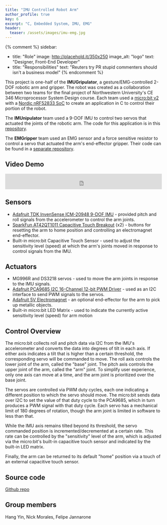 ```yaml
---
title: "IMU Controlled Robot Arm"
author_profile: true
key: 6
excerpt: "C, Embedded System, IMU, EMG"
header:
  teaser: /assets/images/imu-emg.jpg
---
```


{% comment %} 
sidebar:
  - title: "Role"
    image: http://placehold.it/350x250
    image_alt: "logo"
    text: "Designer, Front-End Developer"
  - title: "Responsibilities"
    text: "Reuters try PR stupid commenters should isn't a business model"
{% endcomment %} 

This project is one-half of the **IMUGripulator**, a gesture/EMG-controlled 2-DOF robotic arm and gripper. The robot was created as a collaboration between two teams for the final project of Northwestern University's CE 346 Microprocessor System Design course. Each team used a [micro:bit v2](https://tech.microbit.org/hardware/2-0-revision/) with a [Nordic nRF52833 SoC](https://www.nordicsemi.com/Products/nRF52833) to create an application in C to control their portion of the robot.

The **IMUnipulator** team used a 9-DOF IMU to control two servos that actuated the joints of the robotic arm. The code for this application is in this [repository](https://github.com/hang-yin/IMUnipulator).

The **EMGripper** team used an EMG sensor and a force sensitive resistor to control a servo that actuated the arm's end-effector gripper. Their code can be found in a [separate repository](https://github.com/katie-hughes/emgripper).

## Video Demo
<iframe
    width="100%"
    height="50px"
    src="https://www.youtube.com/embed/lZlIVSBJQCs"
    frameborder="0"
    allow="autoplay; encrypted-media"
    allowfullscreen
>
</iframe>

## Sensors
- [Adafruit TDK InvenSense ICM-20948 9-DOF IMU](https://learn.adafruit.com/adafruit-tdk-invensense-icm-20948-9-dof-imu) - provided pitch and roll signals from the accelerometer to control the arm joints.
- [SparkFun AT42QT1011 Capacitive Touch Breakout](https://www.sparkfun.com/products/14520) (x2) - buttons for resetting the arm to home position and controlling an electromagnet end-effector.
- Built-in micro:bit Capacitive Touch Sensor - used to adjust the sensitivity level (speed) at which the arm's joints moved in response to control signals from the IMU.

## Actuators
- MG996R and DS3218 servos - used to move the arm joints in response to the IMU signals.
- [Adafruit PCA9685 I2C 16-Channel 12-bit PWM Driver](https://www.adafruit.com/product/815) - used as an I2C interface to send PWM signals to the servos.
- [Adafruit 5V Electromagnet](https://www.adafruit.com/product/3872) - an optional end-effector for the arm to pick up metallic objects.
- Built-in micro:bit LED Matrix - used to indicate the currently active sensitivity level (speed) for arm motion

## Control Overview
The micro:bit collects roll and pitch data via I2C from the IMU's accelerometer and converts the data into degrees of tilt in each axis. If either axis indicates a tilt that is higher than a certain threshold, the corresponding servo will be commanded to move. The roll axis controls the lower joint of the arm, called the "base" joint. The pitch axis controls the upper joint of the arm, called the "arm" joint. To simplify user experience, only one axis can move at a time, and the arm joint is prioritized over the base joint.

The servos are controlled via PWM duty cycles, each one indicating a different position to which the servo should move. The micro:bit sends data over I2C to set the value of that duty cycle to the PCA9685, which in turn produces a PWM signal with that duty cycle. Each servo has a mechanical limit of 180 degrees of rotation, though the arm joint is limited in software to less than that.

While the IMU axis remains tilted beyond its threshold, the servo commanded position is incremented/decremented at a certain rate. This rate can be controlled by the "sensitivity" level of the arm, which is adjusted via the micro:bit's built-in capacitive touch sensor and indicated by the built-in LED matrix.

Finally, the arm can be returned to its default "home" position via a touch of an external capacitive touch sensor.

## Source code
[Github repo](https://github.com/hang-yin/IMUnipulator)

## Group members
Hang Yin, Nick Morales, Felipe Jannarone